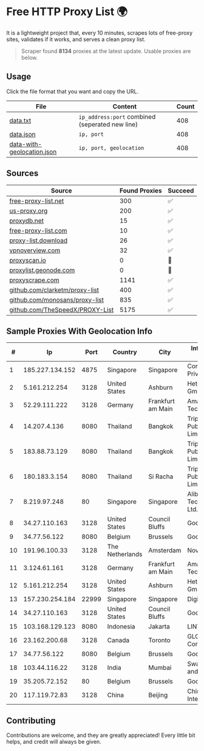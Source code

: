 
# Free HTTP Proxy List 🌍

It is a lightweight project that, every 10 minutes, scrapes lots of free-proxy sites, validates if it works, and serves a clean proxy list.


> Scraper found **8134** proxies at the latest update. Usable proxies are below.

## Usage

Click the file format that you want and copy the URL.


|File|Content|Count|
|----|-------|-----|
|[data.txt](https://raw.githubusercontent.com/themiralay/Proxy-List-World/master/data.txt)|`ip_address:port` combined (seperated new line)|408|
|[data.json](https://raw.githubusercontent.com/themiralay/Proxy-List-World/master/data.json)|`ip, port`|408|
|[data-with-geolocation.json](https://raw.githubusercontent.com/themiralay/Proxy-List-World/master/data-with-geolocation.json)|`ip, port, geolocation`|408|

## Sources

|Source|Found Proxies|Succeed|
|------|-------------|-------|
|[free-proxy-list.net](https://free-proxy-list.net)|300|✅|
|[us-proxy.org](https://www.us-proxy.org)|200|✅|
|[proxydb.net](http://proxydb.net)|15|✅|
|[free-proxy-list.com](https://free-proxy-list.com/?page=&port=&type%5B%5D=http&type%5B%5D=https&up_time=0&search=Search)|10|✅|
|[proxy-list.download](https://www.proxy-list.download/HTTP)|26|✅|
|[vpnoverview.com](https://vpnoverview.com/privacy/anonymous-browsing/free-proxy-servers)|32|✅|
|[proxyscan.io](https://www.proxyscan.io)|0|🚫|
|[proxylist.geonode.com](https://proxylist.geonode.com/api/proxy-list?limit=300&page=1&sort_by=lastChecked&sort_type=desc&protocols=http,https)|0|🚫|
|[proxyscrape.com](https://api.proxyscrape.com/v2/?request=displayproxies&protocol=http&timeout=10000&country=all&ssl=all&anonymity=all)|1141|✅|
|[github.com/clarketm/proxy-list](https://raw.githubusercontent.com/clarketm/proxy-list/master/proxy-list-raw.txt)|400|✅|
|[github.com/monosans/proxy-list](https://raw.githubusercontent.com/monosans/proxy-list/main/proxies/http.txt)|835|✅|
|[github.com/TheSpeedX/PROXY-List](https://raw.githubusercontent.com/TheSpeedX/PROXY-List/master/http.txt)|5175|✅|


## Sample Proxies With Geolocation Info

|#|Ip|Port|Country|City|Internet Service Provider|
|-|--|----|-------|----|-------------------------|
|1|185.227.134.152|4875|Singapore|Singapore|Contabo Asia Private Limited|
|2|5.161.212.254|3128|United States|Ashburn|Hetzner Online GmbH|
|3|52.29.111.222|3128|Germany|Frankfurt am Main|Amazon Technologies Inc.|
|4|14.207.4.136|8080|Thailand|Bangkok|Triple T Broadband Public Company Limited|
|5|183.88.73.129|8080|Thailand|Bangkok|Triple T Broadband Public Company Limited|
|6|180.183.3.154|8080|Thailand|Si Racha|Triple T Broadband Public Company Limited|
|7|8.219.97.248|80|Singapore|Singapore|Alibaba (US) Technology Co., Ltd.|
|8|34.27.110.163|3128|United States|Council Bluffs|Google LLC|
|9|34.77.56.122|8080|Belgium|Brussels|Google LLC|
|10|191.96.100.33|3128|The Netherlands|Amsterdam|NovoServe B.V.|
|11|3.124.61.161|3128|Germany|Frankfurt am Main|Amazon Technologies Inc.|
|12|5.161.212.254|3128|United States|Ashburn|Hetzner Online GmbH|
|13|157.230.254.184|22999|Singapore|Singapore|DigitalOcean, LLC|
|14|34.27.110.163|3128|United States|Council Bluffs|Google LLC|
|15|103.168.129.123|8080|Indonesia|Jakarta|LINTASARTA|
|16|23.162.200.68|3128|Canada|Toronto|GLOBALTELEHOST Corp.|
|17|34.77.56.122|8080|Belgium|Brussels|Google LLC|
|18|103.44.116.22|3128|India|Mumbai|Swastik Internet and Cables pvt. ltd|
|19|35.205.72.152|80|Belgium|Brussels|Google LLC|
|20|117.119.72.83|3128|China|Beijing|China Networks Inter-Exchange|



## Contributing

Contributions are welcome, and they are greatly appreciated! Every
little bit helps, and credit will always be given.

